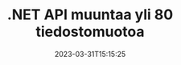 ---
############################# Static ############################
layout: "product"
date: 2023-03-31T15:15:25
draft: false

product: "Conversion"
product_tag: "conversion"
platform: .NET
platform_tag: net

############################# Head ############################
head_title: "C# .NET Document Conversion API | Muunna PDF Word Excel PPTX HTML -kuvia"
head_description: "C# .NET Document Conversion API. Muunna PDF Word DOC DOCX, Excel-laskentataulukot PPT PPTX, HTML, PSD, MPT MPP, sähköposti MSG EMLX, AutoCAD ja kuvatiedostomuodot."

############################# Header ############################
title: ".NET API muuntaa yli 80 tiedostomuotoa"
description: "Yksinkertainen API integroida asiakirjojen ja kuvien muunnostoiminnot .NET-sovelluksiin ilman ulkoisten ohjelmistojen asentamista."
button:
    enable: true
    icon: "fas fa-arrow-down"
    label: "Lataa ilmainen kokeiluversio"
    link: "https://downloads.groupdocs.com/conversion/net"

############################# SubMenu ############################
submenu:
    enable: true
    
    left:
        img_alt: "GroupDocs.Conversion for .NET"
        image: "https://www.groupdocs.cloud/templates/groupdocs/images/product-logos/groupdocs-conversion-net.png"
        product: "GroupDocs.Conversion"
        platform: ".NET"

    middle:
        button:
            # button loop
            - link: "#overview"
              text: "Yleiskatsaus"

            # button loop
            - link: "#features"
              text: "ominaisuudet"

            # button loop
            - link: "#support"
              text: "Tuki"

            # button loop
            - link: "https://products.groupdocs.app/conversion"
              text: "Live-demo"

            # button loop
            - link: "https://purchase.groupdocs.com/pricing/conversion/net"
              text: "Hinnoittelu"

    right:
        link_download: "https://downloads.groupdocs.com/conversion"
        link_learn: "https://docs.groupdocs.com/conversion/net/"
        link_buy: "https://purchase.groupdocs.com"

############################# Overview ############################
overview:
    enable: true
    content: |
      GroupDocs.Conversion for .NET tarjoaa yksinkertaisia ​​sovellusliittymiä, joiden avulla kehittäjät voivat rakentaa tehokkaita asiakirjojen muunnossovelluksia C#-, ASP.NET- ja muihin .NET-tekniikoihin liittyviin teknologioihin. GroupDocs.Conversion for .NET API tarjoaa nopean, tehokkaan ja luotettavan tiedostojen muunnosratkaisun loppukäyttäjillesi. Se tukee tarkkoja muunnoksia kaikkien suosittujen yritysasiakirjamuotojen välillä, mukaan lukien: PDF, HTML, sähköposti, Microsoft Word -asiakirjat, Excel-laskentataulukot, PowerPoint-esitykset, Project, Photoshop, CorelDraw, AutoCAD, kaaviot, rasterikuvatiedostomuodot ja monet muut. Asiakirjamuunninkirjasto tunnistaa automaattisesti lähdedokumentin muodon ja antaa sinulle kaiken hallinnan muuntaa joko koko asiakirja tai tietyt sivut haluttuun tulostusmuotoon. Puuttuvat fontit on helpompi korvata ensisijaisilla fonteilla ja lisätä tekstiä tai kuvavesileimoja mille tahansa asiakirjan sivulle.

      GroupDocs.Conversion for .NET voidaan käyttää sovellusten kehittämiseen missä tahansa kehitysympäristössä, joka on kohdistettu .NET-alustalle. Se on yhteensopiva kaikkien .NET-pohjaisten kielten kanssa ja tukee suosittuja käyttöjärjestelmiä (Windows, Linux, MacOS), joihin voidaan asentaa Mono- tai .NET-kehykset (mukaan lukien .NET Core).
    tabs:
      enable: true
      
      ## TAB ONE ##
      tab_one:
        description: |
          Seuraavassa on yleiskatsaus tuotteesta GroupDocs.Conversion for .NET:
        
        right:
          enable: true
          icon: "fab fa-html5"
          title: "Yleiskatsaus"
          content: |
            * Tunnista tiedostotyyppi automaattisesti
            * Muunna asiakirjoja
            * Muunna esitykset
            * Muunna laskentataulukoita
            * Muunna rasterikuvia
            * Muunna PDF-asiakirjoja
            * Muunna muita muotoja
            * Käytä vesileimaa
            * Määritä tiedoston salasana
            * Mukauta muunnos

      ## TAB TWO ##
      tab_two:
        description: |
          GroupDocs.Conversion for .NET tukee muuntamista kaikkien suosittujen ja yleisesti käytettyjen [asiakirjatiedostomuotojen] välillä (https://docs.groupdocs.com/conversion/net/supported-document-formats/).

        left:
          enable: true
          table:
            # table loop
            - title: "Muunna kohteesta:"
              content: |
                * **Asiakirjat**: DOC, DOCX, DOCM, DOT, DOTX, DOTM, RTF, TXT, ODT, OTT
                * **Laskentataulukot**: XLS, XLSX, XLSM, XLSB, CSV, XLS2003, ODS, TSV, XLT, XLTX, XLTM, XLAM, FODS, SXC
                * **Esitykset**: PPT, PPTX, PPS, PPSX, ODP, POT, POTX, POTM, PPTM, PPSM, FODP
                * **Kuvat**: TIF, TIFF, JPG, JPEG, PNG, GIF, BMP, ICO, DIB, JPC, JPEG-LS, JPEG2000
                * **Kannettava**: PDF, XPS, OXPS, EPUB
                * **HTML**: HTM, HTML, MHTML
                * **Metatiedostot**: EMZ, WMZ
                * **PhotoShop**: PSD
                * **Projekti**: MPP, MPT, MPX
                * **Outlook**: PST, OST
                * **Sähköposti**: MSG, EML, EMLX
                * **Kaaviot**: VSD, VSDX, VSDM, VSS, VSSM, VST, VSTM, VSX, VTX, VDW, VDX, SVG, SVGZ
                * **AutoCAD**: DXF, DWG, DWF, STL, IFC, DWT
                * **PostScript**: EPS, PS, PSL, CGM
                * **CorelDRAW**: CDR, CMX
                * **Muu**: VCF, PLT, LGS, OTG, MD, AI, LOG

        right:
          enable: true
          table:
            # table loop
            - title: "Muuntaa:"
              content: |
                * **Asiakirjat**: DOC, DOCX, DOCM, DOT, DOTX, DOTM, RTF, TXT, ODT, OTT
                * **Laskentataulukot**: XLS, XLSX, XLSM, XLSB, CSV, XLS2003, TSV, XLTX, ODS, XLAM, FODS, DIF, SXC
                * **Esitykset**: PPT, PPTX, PPS, PPSX, ODP, POTX, POTM, PPTM, PPSM, FODP
                * **Kuvat**: TIF, TIFF, JPG, JPEG, PNG, GIF, BMP, ICO, JPEG2000
                * **Metatiedostot**: EMF, WMF, EMZ, WMZ
                * **Kaaviot**: SVGZ
                * **Kannettava**: PDF, XPS
                * **HTML**: HTM, HTML, MHTML
                **Muu**: MD

      ## TAB THREE ##
      tab_three:
        description: |
          GroupDocs.Conversion for .NET tukee seuraavia käyttöjärjestelmiä, kehyksiä ja paketinhallintaohjelmia:
      
        left:
          enable: true
          table:
            # table loop
            - icon: "fab fa-windows"
              title: "Käyttöjärjestelmät"
              content: |
                Windows Desktop, Windows Server, Windows Azure, Linux, MacOS

            # table loop
            - icon: "fas fa-code"
              title: "Tuetut puitteet"
              content: |
                Frameworks: .NET Framework, .NET Standard, .NET Core, Mono

        right:
          enable: true
          table:
            # table loop
            - icon: "fas fa-box"
              title: "Paketinhallinta"
              content: |
                Nuget

            # table loop
            - icon: "fas fa-tools"
              title: "Paketinhallinta"
              content: |
                Microsoft Visual Studio, Xamarin, MonoDevelop

############################# Features ############################
features:
    enable: true
    title: "Tuotteen GroupDocs.Conversion for .NET ominaisuudet"

    feature:
      # feature loop
      - icon: "fas fa-copy"
        content: "Helppo integrointi ja mitattu lisensointi"

      # feature loop
      - icon: "fas fa-eye"
        content: "Aseta oletuszoomausasetus, kun muunnat sanoiksi, dioiksi tai soluiksi"

      # feature loop
      - icon: "fas fa-bolt"
        content: "Muunna kaikkiin suosituimpiin rasterikuvamuotoihin tai niistä ja määritä kuvan DPI, korkeus ja leveys"
      
      # feature loop
      - icon: "fas fa-file-powerpoint"
        content: "Muunna PDF ja kuva harmaasävyiksi ja linearisoi PDF-dokumentti verkkoa varten"

      # feature loop
      - icon: "fas fa-code"
        content: "Määritä kirjanmerkkitaso, otsikkotaso ja laajennettu taso Wordin PDF-/XPS-muunnoksessa"

      # feature loop
      - icon: "fas fa-cloud"
        content: "Määritä ja aseta vesileima muunnetussa asiakirjassa taustaksi tekstin taakse näytettäväksi"

      # feature loop
      - icon: "fas fa-remove-format"
        content: "Renderöi sähköpostin otsikko sähköpostista muunnettaessa"

      # feature loop
      - icon: "fas fa-comment-slash"
        content: "Aseta mukautetut kirjasinhakemistot ja nimenomaisesti lataa/korvaa fontti asiakirjan muuntamisen aikana"

      # feature loop
      - icon: "fas fa-location-arrow"
        content: "Aseta oletusfontti korvaamaan puuttuvat fontit asiakirjojen, diojen ja laskentataulukoiden muunnokselle"

      # feature loop
      - icon: "fas fa-wrench"
        content: "Muunna laskentataulukko ruudukkoviivojen avulla ja poista kommentit dioista muuntamisen aikana"

      # feature loop
      - icon: "fas fa-columns"
        content: "Muunna tietyt asiakirjasivut PDF-muodoksi ja muunna tietty solualue laskentataulukoissa"

      # feature loop
      - icon: "fas fa-file-word"
        content: "Näytä piilotetut taulukot ja ohita tyhjät rivit ja sarakkeet laskentataulukoita muunnettaessa"

      # feature loop
      - icon: "fas fa-envelope"
        content: "Laske asiakirjan sivujen kokonaismäärä ja aseta salasana suojaamattomaksi asiakirjaksi muuntamisen aikana"

      # feature loop
      - icon: "fas fa-print"
        content: "Mahdollisuus poistaa huomautuksia ja upotettuja tiedostoja PDF-tiedostosta"

      # feature loop
      - icon: "fas fa-file-archive"
        content: "Luo HTML 5 -yhteensopiva merkintä, kun muunnat HTML:ksi"

      # feature loop
      - icon: "fas fa-lock"
        content: "Tunnista automaattisesti lähdetyyppi ja palauta kaikki mahdolliset konversiot, kun muunnat streamista"

      # feature loop
      - icon: "fas fa-file-code"
        content: "Mahdollisuus palauttaa jokainen sivu erillisenä streamina muuntaessasi PDF- tai HTML-muotoon"
      
      # feature loop
      - icon: "fas fa-fill-drip"
        content: "Näytä/piilota merkinnät, kommentit ja seuraa muutoksia, kun muunnat Wordista"

      # feature loop
      - icon: "fas fa-file-excel"
        content: "DOCX-muunnos Tiff G3:ksi varjostusvaihtoehdolla"

      # feature loop
      - icon: "fas fa-heading"
        content: "Muunna tietyt asettelut, kun muunnat CAD-asiakirjasta"

      # feature loop
      - icon: "fas fa-project-diagram"
        content: "Automaattinen nimeäminen tallennettaessa muunnettua asiakirjaa tiedostoksi"

      # feature loop
      - icon: "fas fa-cube"
        content: "Maksullinen lisenssi, jota tuetaan laskutettavaksi API:n käytön perusteella"

      # feature loop
      - icon: "fab fa-uncharted"
        content: "Muunna kaaviot tekstinkäsittelytiedostomuotoihin"
      
      # feature loop
      - icon: "fab fa-uncharted"
        content: "Lisää sivunumeroita muuntaessasi HTML:ää tekstinkäsittelydokumentiksi"

      # feature loop
      - icon: "fab fa-uncharted"
        content: "Muunna XML-asiakirjat mihin tahansa muotoon ilman muuntamista"

      # feature loop
      - icon: "fab fa-uncharted"
        content: "Tarkkaile tiedostojen muuntamisen edistymistä (aloitus, loppu) suoraan asiakaspuolen sovelluksesta"

    more_feature:
      # more_feature_loop
      - title: "Muunna asiakirjamuodot helposti"
        content: |
          Käyttämällä GroupDocs.Conversion for .NET asiakirjatiedostomuotoa on erittäin helppoa. Seuraava esimerkki näyttää, kuinka voit muuntaa PDF-tiedoston DOC-tiedostoksi käyttämällä C#:  
            
          {features.more_feature.step1} 
          {features.more_feature.step2} 
          {features.more_feature.step3} 
            
          ```csharp    
           // Lataa lähdetiedosto DOCX muuntamista varten
          var converter = new GroupDocs.Conversion.Converter("input.docx");
          // Valmistele muunnosasetukset kohdemuodolle PDF
          var convertOptions = converter.GetPossibleConversions()["pdf"].ConvertOptions;
          // Muunna muotoon PDF
          converter.Convert("output.pdf", convertOptions);
          ```
            
      # more_feature_loop
      - title: "Muuntaminen kuvamuotoihin"
        content: "GroupDocs.Conversion for .NET voidaan käyttää sovellusten kehittämiseen missä tahansa kehitysympäristössä, joka on kohdistettu .NET-alustalle. Se on yhteensopiva kaikkien .NET-pohjaisten kielten kanssa ja tukee suosittuja käyttöjärjestelmiä (Windows, Linux, MacOS), joihin voidaan asentaa Mono- tai .NET-kehykset (mukaan lukien .NET Core)."

      # more_feature_loop
      - title: "Tukee erilaisia ​​PDF-muototyyppejä"
        content: |
          GroupDocs.Conversion for .NET API tukee asiakirjojen muuntamista seuraaviin PDF-tyyppeihin/muotoihin:  
            
          * PdfA_1A
          * PdfA_1B
          * PdfA_2A
          * PdfA_3A
          * PdfA_2B
          * PdfA_2U
          * PdfA_3B
          * PdfA_3U
          * v1_3
          * v1_4
          * v1_5
          * v1_6
          * v1_7
          * PdfX_1A
          * PdfX3

############################# Support ############################
support:
    enable: true

############################# Solutions ############################
solutions:
    enable: true
    title: "GroupDocs.Conversion tarjoaa asiakirjojen muunnossovellusliittymiä muihin suosittuihin kehitysympäristöihin"

    solution:
        # solution loop
        - img_alt: "GroupDocs.Conversion for Java"
          image: "https://www.groupdocs.cloud/templates/groupdocs/images/product-logos/groupdocs-conversion-java.png"
          product: "GroupDocs.Conversion"
          platform: "Java"
          link: "/conversion/java/"

############################# Back to top ###############################
back_to_top:
  enable: true
---